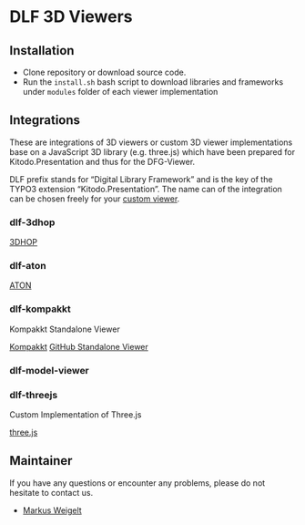# DLF 3D Viewers

## Installation

- Clone repository or download source code.
- Run the `install.sh` bash script to download libraries and frameworks under `modules` folder of each viewer implementation

## Integrations

These are integrations of 3D viewers or custom 3D viewer implementations base on a JavaScript 3D library (e.g. three.js) which have been prepared for Kitodo.Presentation and thus for the DFG-Viewer.

DLF prefix stands for “Digital Library Framework” and is the key of the TYPO3 extension “Kitodo.Presentation”. The name can of the integration can be chosen freely for your [custom viewer](https://kitodo.github.io/kitodo-presentation/Developers/Embedded3DViewer.html#Custom+Viewer). 

### dlf-3dhop

[3DHOP](https://3dhop.net/)

### dlf-aton

[ATON](https://osiris.itabc.cnr.it/aton/)

### dlf-kompakkt

Kompakkt Standalone Viewer

[Kompakkt](https://kompakkt.de/)
[GitHub Standalone Viewer](https://github.com/Kompakkt/StandaloneViewer)

### dlf-model-viewer

[<model-viewer>](https://modelviewer.dev/)

### dlf-threejs

Custom Implementation of Three.js

[three.js](https://threejs.org/)

## Maintainer

If you have any questions or encounter any problems, please do not hesitate to contact us.

- [Markus Weigelt](https://github.com/markusweigelt)
